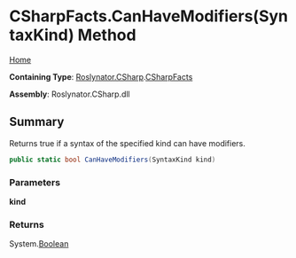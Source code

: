 # CSharpFacts\.CanHaveModifiers\(SyntaxKind\) Method

[Home](../../../../README.md)

**Containing Type**: [Roslynator.CSharp](../../README.md)\.[CSharpFacts](../README.md)

**Assembly**: Roslynator\.CSharp\.dll

## Summary

Returns true if a syntax of the specified kind can have modifiers\.

```csharp
public static bool CanHaveModifiers(SyntaxKind kind)
```

### Parameters

**kind**



### Returns

System\.[Boolean](https://docs.microsoft.com/en-us/dotnet/api/system.boolean)

